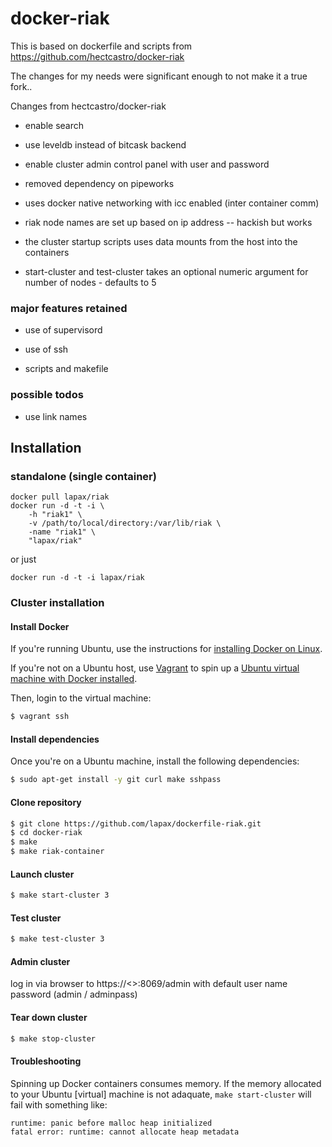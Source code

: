 # docker-riak

This is based on dockerfile and scripts from https://github.com/hectcastro/docker-riak 

The changes for my needs were significant enough to not make it a true fork..

Changes from hectcastro/docker-riak

* enable search

* use leveldb instead of bitcask backend

* enable cluster admin control panel with user and password

* removed dependency on pipeworks

* uses docker native networking with icc enabled (inter container comm)

* riak node names are set up based on ip address -- hackish but works

* the cluster startup scripts uses data mounts from the host into the containers 

* start-cluster and test-cluster takes an optional numeric argument for number of nodes - defaults to 5


### major features retained 

* use of supervisord

* use of ssh

* scripts and makefile


### possible todos

* use link names

## Installation

### standalone (single container)

	docker pull lapax/riak
	docker run -d -t -i \
		-h "riak1" \
		-v /path/to/local/directory:/var/lib/riak \
		-name "riak1" \
		"lapax/riak"
or just
	
	docker run -d -t -i lapax/riak

### Cluster installation
#### Install Docker

If you're running Ubuntu, use the instructions for [installing Docker on
Linux](http://docs.docker.io/en/latest/installation/ubuntulinux/).

If you're not on a Ubuntu host, use [Vagrant](http://www.vagrantup.com) to
spin up a [Ubuntu virtual machine with Docker
installed](http://docs.docker.io/en/latest/installation/vagrant/).

Then, login to the virtual machine:

```bash
$ vagrant ssh
```

#### Install dependencies

Once you're on a Ubuntu machine, install the following dependencies:

```bash
$ sudo apt-get install -y git curl make sshpass
```

#### Clone repository

```bash
$ git clone https://github.com/lapax/dockerfile-riak.git
$ cd docker-riak
$ make
$ make riak-container
```

#### Launch cluster

```bash
$ make start-cluster 3
```

#### Test cluster

```bash
$ make test-cluster 3
```

#### Admin cluster

log in via browser to https://<<nodeip>>:8069/admin
with default user name password (admin / adminpass)


#### Tear down cluster

```bash
$ make stop-cluster
```

#### Troubleshooting

Spinning up Docker containers consumes memory. If the memory allocated to your
Ubuntu [virtual] machine is not adaquate,  `make start-cluster` will fail with
something like:

```
runtime: panic before malloc heap initialized
fatal error: runtime: cannot allocate heap metadata
```
